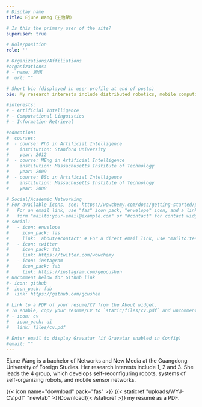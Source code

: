```yaml
---
# Display name
title: Ejune Wang（王怡珺）

# Is this the primary user of the site?
superuser: true

# Role/position
role: ''

# Organizations/Affiliations
#organizations:
# - name: 腾讯
#  url: ""

# Short bio (displayed in user profile at end of posts)
bio: My research interests include distributed robotics, mobile computing and programmable matter.

#interests:
# - Artificial Intelligence
# - Computational Linguistics
# - Information Retrieval

#education:
#  courses:
#  - course: PhD in Artificial Intelligence
#    institution: Stanford University
#    year: 2012
#  - course: MEng in Artificial Intelligence
#    institution: Massachusetts Institute of Technology
#    year: 2009
#  - course: BSc in Artificial Intelligence
#    institution: Massachusetts Institute of Technology
#    year: 2008

# Social/Academic Networking
# For available icons, see: https://wowchemy.com/docs/getting-started/page-builder/#icons
#   For an email link, use "fas" icon pack, "envelope" icon, and a link in the
#   form "mailto:your-email@example.com" or "#contact" for contact widget.
# social:
#   - icon: envelope
#     icon_pack: fas
#     link: 'about/#contact' # For a direct email link, use "mailto:test@example.org".
#   - icon: twitter
#     icon_pack: fab
#     link: https://twitter.com/wowchemy
#   - icon: instagram
#     icon_pack: fab
#     link: https://instagram.com/geocushen
# Uncomment below for Github link
#- icon: github
#  icon_pack: fab
#  link: https://github.com/gcushen

# Link to a PDF of your resume/CV from the About widget.
# To enable, copy your resume/CV to `static/files/cv.pdf` and uncomment the lines below.
# - icon: cv
#   icon_pack: ai
#   link: files/cv.pdf

# Enter email to display Gravatar (if Gravatar enabled in Config)
#email: ""
---
```


Ejune Wang is a bachelor of Networks and New Media at the Guangdong University of Foreign Studies. Her research interests include 1, 2 and 3. She leads the 4 group, which develops self-reconfiguring robots, systems of self-organizing robots, and mobile sensor networks.

{{< icon name="download" pack="fas" >}} {{< staticref "uploads/WYJ-CV.pdf" "newtab" >}}Download{{< /staticref >}} my resumé as a PDF.
